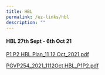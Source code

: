 ```yaml
---
title: HBL
permalink: /ez-links/hbl
description: ""
---
```

#### HBL 27th Sept - 6th Oct 21

[P1 P2 HBL Plan_11 12 Oct_2021.pdf](/files/P1%20%20P2%20HBL%20Plan_11%20%2012%20Oct_2021.pdf)

[PGVP254_2021_1112Oct HBL_P1P2.pdf](/files/PGVP254_2021_1112Oct%20HBL_P1P2.pdf)
